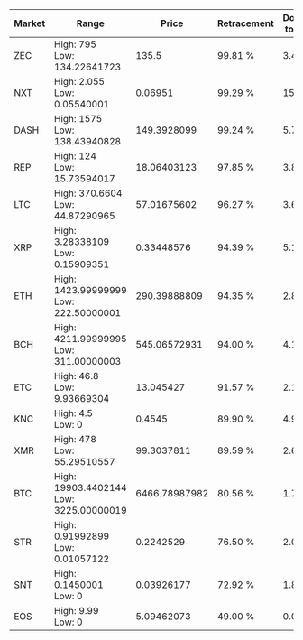 | Market | Range | Price| Retracement | Doubles to 50% |
| --- | --- | --- | --- | --- |
| ZEC | High: 795<br />Low: 134.22641723 | 135.5 | 99.81 % | 3.43 |
| NXT | High: 2.055<br />Low: 0.05540001 | 0.06951 | 99.29 % | 15.18 |
| DASH | High: 1575<br />Low: 138.43940828 | 149.3928099 | 99.24 % | 5.73 |
| REP | High: 124<br />Low: 15.73594017 | 18.06403123 | 97.85 % | 3.87 |
| LTC | High: 370.6604<br />Low: 44.87290965 | 57.01675602 | 96.27 % | 3.64 |
| XRP | High: 3.28338109<br />Low: 0.15909351 | 0.33448576 | 94.39 % | 5.15 |
| ETH | High: 1423.99999999<br />Low: 222.50000001 | 290.39888809 | 94.35 % | 2.83 |
| BCH | High: 4211.99999995<br />Low: 311.00000003 | 545.06572931 | 94.00 % | 4.15 |
| ETC | High: 46.8<br />Low: 9.93669304 | 13.045427 | 91.57 % | 2.17 |
| KNC | High: 4.5<br />Low: 0 | 0.4545 | 89.90 % | 4.95 |
| XMR | High: 478<br />Low: 55.29510557 | 99.3037811 | 89.59 % | 2.69 |
| BTC | High: 19903.4402144<br />Low: 3225.00000019 | 6466.78987982 | 80.56 % | 1.79 |
| STR | High: 0.91992899<br />Low: 0.01057122 | 0.2242529 | 76.50 % | 2.07 |
| SNT | High: 0.1450001<br />Low: 0 | 0.03926177 | 72.92 % | 1.85 |
| EOS | High: 9.99<br />Low: 0 | 5.09462073 | 49.00 % | 0.00 |
